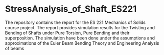 # StressAnalysis_of_Shaft_ES221
The repository contains the report for the ES 221 Mechanics of Solids course project. 
The report provides simulation results for the Twisting and Bending of Shafts under Pure Torsion, Pure Bending and their superposition. The simulation have been done under the assumptions and approximations of the Euler Beam Bending Theory and Engineering Analysis of beams 
